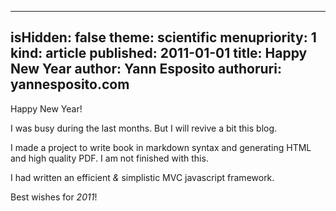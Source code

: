 -----
isHidden:       false
theme: scientific
menupriority:   1
kind:           article
published: 2011-01-01
title: Happy New Year
author: Yann Esposito
authoruri: yannesposito.com
-----

Happy New Year!

I was busy during the last months. 
But I will revive a bit this blog.

I made a project to write book in markdown syntax and generating HTML and high quality PDF. I am not finished with this.

I had written an efficient _&_ simplistic MVC javascript framework.

Best wishes for _2011_!

